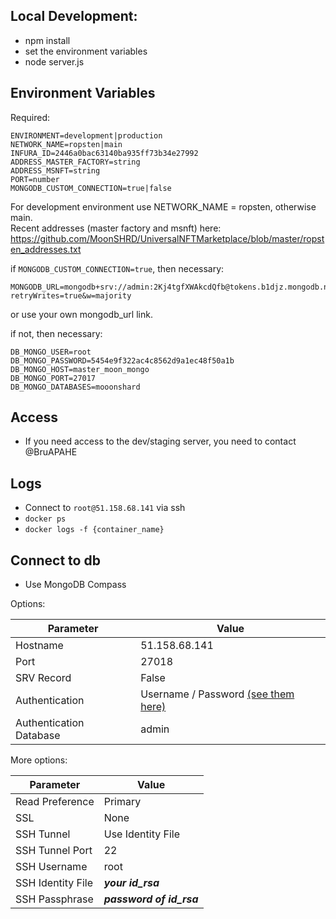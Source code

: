 ## Local Development:
- npm install
- set the environment variables
- node server.js

## Environment Variables

Required:
```
ENVIRONMENT=development|production
NETWORK_NAME=ropsten|main
INFURA_ID=2446a0bac63140ba935ff73b34e27992
ADDRESS_MASTER_FACTORY=string
ADDRESS_MSNFT=string
PORT=number
MONGODB_CUSTOM_CONNECTION=true|false
```
For development environment use NETWORK_NAME = ropsten, otherwise main.<br>
Recent addresses (master factory and msnft) here: https://github.com/MoonSHRD/UniversalNFTMarketplace/blob/master/ropsten_addresses.txt

if `MONGODB_CUSTOM_CONNECTION=true`, then necessary:
```angular2html
MONGODB_URL=mongodb+srv://admin:2Kj4tgfXWAkcdQfb@tokens.b1djz.mongodb.net/mnshrdTest?retryWrites=true&w=majority
```
or use your own mongodb_url link.

if not, then necessary:
```
DB_MONGO_USER=root
DB_MONGO_PASSWORD=5454e9f322ac4c8562d9a1ec48f50a1b
DB_MONGO_HOST=master_moon_mongo
DB_MONGO_PORT=27017
DB_MONGO_DATABASES=mooonshard
```

## Access
- If you need access to the dev/staging server, you need to contact @BruAPAHE

## Logs
- Connect to `root@51.158.68.141` via ssh
- `docker ps`
- `docker logs -f {container_name}`

## Connect to db
- Use MongoDB Compass

Options:

  | Parameter  | Value |
  | ------------- | ------------- |
  | Hostname  | 51.158.68.141  |
  | Port  | 27018  |
  | SRV Record  | False  |
  | Authentication | Username / Password [(see them here)](https://github.com/MoonSHRD/infra/blob/dev/deploy/mongo/.env) |
  | Authentication Database | admin |

More options:

  | Parameter  | Value |
  |------------- | ------------- |
  | Read Preference  | Primary  |
  | SSL  | None  |
  | SSH Tunnel  | Use Identity File  |
  | SSH Tunnel Port | 22 |
  | SSH Username | root |
  | SSH Identity File | ***your id_rsa*** |
  | SSH Passphrase | ***password of id_rsa*** |